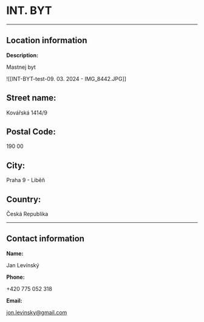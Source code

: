 # INT. BYT

---

## Location information
**Description:**

Mastnej byt

![[INT-BYT-test-09. 03. 2024 - IMG_8442.JPG]]

## Street name:

Kovářská 1414/9

## Postal Code:

190 00

## City:

Praha 9 - Liběň

## Country:

Česká Republika

---
## Contact information
**Name:** 

Jan Levínský

**Phone:** 

+420 775 052 318

**Email:**

jon.levinsky@gmail.com

